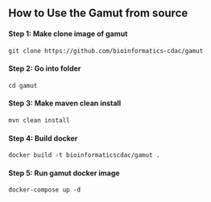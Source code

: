 ## How to Use the Gamut from source

#### Step 1: Make clone image of gamut
    git clone https://github.com/bioinformatics-cdac/gamut 
#### Step 2:  Go into folder
    cd gamut
#### Step 3:  Make maven clean install
    mvn clean install
#### Step 4:  Build docker
    docker build -t bioinformaticscdac/gamut .
#### Step 5:  Run gamut docker image
    docker-compose up -d

